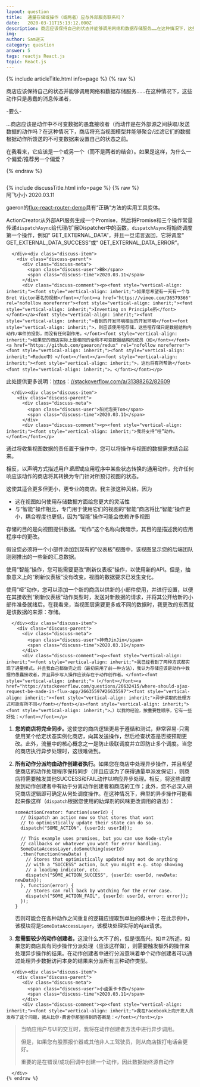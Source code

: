 ```yaml
---
layout: question
title:  通量存储或操作（或两者）应与外部服务联系吗？
date:   2020-03-11T15:13:12.000Z
description: 商店应该保持自己的状态并能够调用网络和数据存储服务……在这种情况下，这些动作只是愚蠢的消息传递者，-要么-...商店应该是动作中不可变数据的愚蠢接...
img: 
author: Sam逆天
category: question
answer: 5
tags: reactjs React.js
topic: React.js
---
```

<div class="article-root">
  <div class="article">
    {% include articleTitle.html info=page %}
    {% raw %}
    <div class="article-content"><p><font style="vertical-align: inherit;"><font style="vertical-align: inherit;">商店应该保持自己的状态并能够调用网络和数据存储服务……在这种情况下，这些动作只是愚蠢的消息传递者，</font></font></p>

<p><font style="vertical-align: inherit;"><font style="vertical-align: inherit;">-要么-</font></font></p>

<p><font style="vertical-align: inherit;"><font style="vertical-align: inherit;">...商店应该是动作中不可变数据的愚蠢接收者（而动作是在外部源之间获取/发送数据的动作吗？在这种情况下，商店将充当视图模型并能够聚合/过滤它们的数据根据动作所馈送的不可变数据来设置自己的状态之前。</font></font></p>

<p><font style="vertical-align: inherit;"><font style="vertical-align: inherit;">在我看来，它应该是一个或另一个（而不是两者的结合）。</font><font style="vertical-align: inherit;">如果是这样，为什么一个偏爱/推荐另一个偏爱？</font></font></p></div>
    {% endraw %}
  </div>
  <p style="height: 0;width:0;overflow: hidden;"> 第829篇《通量存储或操作（或两者）应与外部服务联系吗？》来自Winter(https://github.com/aiyld/aiyld.github.io)的站点</p>
  <div class="discuss-wrapper">
    {% include discussTitle.html info=page %}
    {% raw %}
    <div class="discuss-item">
        <div class="discuss-parent">
          <div class="discuss-meta">
            <span class="discuss-user">阿飞小小</span>
            <span class="discuss-time">2020.03.11</span>
          </div>
          <div class="discuss-comment"><p><font style="vertical-align: inherit;"><font style="vertical-align: inherit;">gaeron的</font></font><a href="https://github.com/gaearon/flux-react-router-example/blob/master/scripts/AppDispatcher.js" rel="nofollow"><font style="vertical-align: inherit;"><font style="vertical-align: inherit;">flux-react-router-demo</font></font></a><font style="vertical-align: inherit;"><font style="vertical-align: inherit;">具有“正确”方法的实用工具变体。</font></font></p>

<p><font style="vertical-align: inherit;"><font style="vertical-align: inherit;">ActionCreator从外部API服务生成一个Promise，然后将Promise和三个操作常量传递</font></font><code>dispatchAsync</code><font style="vertical-align: inherit;"><font style="vertical-align: inherit;">给代理/扩展Dispatcher中</font><font style="vertical-align: inherit;">的</font><font style="vertical-align: inherit;">函数。</font></font><code>dispatchAsync</code><font style="vertical-align: inherit;"><font style="vertical-align: inherit;">将始终调度第一个操作，例如“ GET_EXTERNAL_DATA”，并且一旦诺言返回，它将调度“ GET_EXTERNAL_DATA_SUCCESS”或“ GET_EXTERNAL_DATA_ERROR”。</font></font></p></div>
        </div>
        
      </div><div class="discuss-item">
        <div class="discuss-parent">
          <div class="discuss-meta">
            <span class="discuss-user">BB</span>
            <span class="discuss-time">2020.03.11</span>
          </div>
          <div class="discuss-comment"><p><font style="vertical-align: inherit;"><font style="vertical-align: inherit;">如果您希望有一天有一个与Bret Victor著名的视频</font></font><a href="https://vimeo.com/36579366" rel="nofollow noreferrer"><font style="vertical-align: inherit;"><font style="vertical-align: inherit;">Inventing on Principle所</font></font></a><font style="vertical-align: inherit;"><font style="vertical-align: inherit;">看到的开发环境相当的开发环境</font><font style="vertical-align: inherit;">，则应该使用哑存储，这些哑存储只是数据结构内动作/事件的投影，而没有任何副作用。</font><font style="vertical-align: inherit;">如果您的商店实际上是相同的全局不可变数据结构的成员（如</font></font><a href="https://github.com/gaearon/redux" rel="nofollow noreferrer"><font style="vertical-align: inherit;"><font style="vertical-align: inherit;">Redux中）</font></font></a><font style="vertical-align: inherit;"><font style="vertical-align: inherit;">，这也将有所帮助</font><font style="vertical-align: inherit;">。</font></font></p>

<p><font style="vertical-align: inherit;"><font style="vertical-align: inherit;">此处提供更多说明：</font><a href="https://stackoverflow.com/a/31388262/82609"><font style="vertical-align: inherit;">https</font></a><font style="vertical-align: inherit;">：</font></font><a href="https://stackoverflow.com/a/31388262/82609"><font style="vertical-align: inherit;"><font style="vertical-align: inherit;">//stackoverflow.com/a/31388262/82609</font></font></a></p></div>
        </div>
        
      </div><div class="discuss-item">
        <div class="discuss-parent">
          <div class="discuss-meta">
            <span class="discuss-user">阳光泡芙Tom</span>
            <span class="discuss-time">2020.03.11</span>
          </div>
          <div class="discuss-comment"><p><font style="vertical-align: inherit;"><font style="vertical-align: inherit;">我将支持“哑”动作。</font></font></p>

<p><font style="vertical-align: inherit;"><font style="vertical-align: inherit;">通过将收集视图数据的责任置于操作中，您可以将操作与视图的数据需求结合起来。</font></font></p>

<p><font style="vertical-align: inherit;"><font style="vertical-align: inherit;">相反，以声明方式描述</font><font style="vertical-align: inherit;">用户</font></font><em><font style="vertical-align: inherit;"><font style="vertical-align: inherit;">意图</font></font></em><font style="vertical-align: inherit;"><font style="vertical-align: inherit;">或应用程序中某些状态转换的</font><font style="vertical-align: inherit;">通用动作，</font><font style="vertical-align: inherit;">允许任何响应该动作的商店将其转换为专门针对所预订视图的状态。</font></font></p>

<p><font style="vertical-align: inherit;"><font style="vertical-align: inherit;">这使其适合更多但更小，更专业的商店。</font><font style="vertical-align: inherit;">我主张这种风格，因为</font></font></p>

<ul>
<li><font style="vertical-align: inherit;"><font style="vertical-align: inherit;">这在视图如何使用存储数据方面给您更大的灵活性</font></font></li>
<li><font style="vertical-align: inherit;"><font style="vertical-align: inherit;">与“智能”操作相比，专门用于使用它们的视图的“智能”商店将比“智能”操作更小，耦合程度也更低，因为“智能”操作可能会依赖许多视图</font></font></li>
</ul>

<p><font style="vertical-align: inherit;"><font style="vertical-align: inherit;">存储的目的是向视图提供数据。</font><font style="vertical-align: inherit;">“动作”这个名称向我暗示，其目的是描述我的应用程序中的更改。</font></font></p>

<p><font style="vertical-align: inherit;"><font style="vertical-align: inherit;">假设您必须将一个小部件添加到现有的“仪表板”视图中，该视图显示您的后端团队刚刚推出的一些新的汇总数据。</font></font></p>

<p><font style="vertical-align: inherit;"><font style="vertical-align: inherit;">使用“智能”操作，您可能需要更改“刷新仪表板”操作，以使用新的API。</font><font style="vertical-align: inherit;">但是，抽象意义上的“刷新仪表板”没有改变。</font><font style="vertical-align: inherit;">视图的数据要求已发生变化。</font></font></p>

<p><font style="vertical-align: inherit;"><font style="vertical-align: inherit;">使用“哑”动作，您可以添加一个新的商店以供新的小部件使用，并进行设置，以便在其接收到“刷新仪表板”动作类型时，发送对新数据的请求，并将其公开给新的小部件准备就绪后。</font><font style="vertical-align: inherit;">在我看来，当视图层需要更多或不同的数据时，我更改的东西就是该数据的来源：存储。</font></font></p></div>
        </div>
        
      </div><div class="discuss-item">
        <div class="discuss-parent">
          <div class="discuss-meta">
            <span class="discuss-user">神奇JinJin</span>
            <span class="discuss-time">2020.03.11</span>
          </div>
          <div class="discuss-comment"><p><font style="vertical-align: inherit;"><font style="vertical-align: inherit;">我已经看到了两种方式都实现了通量模式，并且我自己都做完之后（最初采用了前一种方法），我认为存储应该是动作中数据的愚蠢接收者，并且异步写入操作应该存在于动作创作者。</font><font style="vertical-align: inherit;">（</font></font><a href="https://stackoverflow.com/questions/26632415/where-should-ajax-request-be-made-in-flux-app/26635597#26635597"><font style="vertical-align: inherit;"><font style="vertical-align: inherit;">异步读取的处理方式可能有所不同</font></font></a><font style="vertical-align: inherit;"><font style="vertical-align: inherit;">。）以我的经验，按重要性顺序，它有一些好处：</font></font></p>

<ol>
<li><p><strong><font style="vertical-align: inherit;"><font style="vertical-align: inherit;">您的商店将完全同步。</font></font></strong><font style="vertical-align: inherit;"><font style="vertical-align: inherit;">这使您的商店逻辑更易于遵循和测试，非常容易-只需使用某个给定状态实例化商店，向其发送操作，然后检查状态是否按预期更改。</font><font style="vertical-align: inherit;">此外，流量中的核心概念之一是防止级联调度并立即防止多个调度。</font><font style="vertical-align: inherit;">当您的商店执行异步处理时，这很难做到。</font></font></p></li>
<li><p><strong><font style="vertical-align: inherit;"><font style="vertical-align: inherit;">所有动作分派均由动作创建者执行。</font></font></strong><font style="vertical-align: inherit;"><font style="vertical-align: inherit;">如果您在商店中处理异步操作，并且希望使商店的动作处理程序保持同步（并且应该为了获得通量单派发保证），则商店将需要触发其他SUCCESS和FAIL动作以响应异步处理。</font><font style="vertical-align: inherit;">相反，将这些调度放到动作创建者中有助于分离动作创建者和商店的工作；</font><font style="vertical-align: inherit;">此外，您不必深入研究商店逻辑即可确定从何处调度操作。</font><font style="vertical-align: inherit;">在这种情况下，典型的异步操作可能看起来像这样（</font></font><code>dispatch</code><font style="vertical-align: inherit;"><font style="vertical-align: inherit;">根据您使用的助焊剂的风味</font><font style="vertical-align: inherit;">更改</font><font style="vertical-align: inherit;">调用</font><font style="vertical-align: inherit;">的语法</font><font style="vertical-align: inherit;">）：</font></font></p>

<pre class="lang-javascript prettyprint-override"><code>someActionCreator: function(userId) {<font></font>
  // Dispatch an action now so that stores that want<font></font>
  // to optimistically update their state can do so.<font></font>
  dispatch("SOME_ACTION", {userId: userId});<font></font>
<font></font>
  // This example uses promises, but you can use Node-style<font></font>
  // callbacks or whatever you want for error handling.<font></font>
  SomeDataAccessLayer.doSomething(userId)<font></font>
  .then(function(newData) {<font></font>
    // Stores that optimistically updated may not do anything<font></font>
    // with a "SUCCESS" action, but you might e.g. stop showing<font></font>
    // a loading indicator, etc.<font></font>
    dispatch("SOME_ACTION_SUCCESS", {userId: userId, newData: newData});<font></font>
  }, function(error) {<font></font>
    // Stores can roll back by watching for the error case.<font></font>
    dispatch("SOME_ACTION_FAIL", {userId: userId, error: error});<font></font>
  });<font></font>
}<font></font>
</code></pre>

<p><font style="vertical-align: inherit;"><font style="vertical-align: inherit;">否则可能会在各种动作之间重复的逻辑应提取到单独的模块中；</font><font style="vertical-align: inherit;">在此示例中，该模块将是</font></font><code>SomeDataAccessLayer</code><font style="vertical-align: inherit;"><font style="vertical-align: inherit;">，该</font><font style="vertical-align: inherit;">模块</font><font style="vertical-align: inherit;">处理实际的Ajax请求。</font></font></p></li>
<li><p><strong><font style="vertical-align: inherit;"><font style="vertical-align: inherit;">您需要较少的动作创建者。</font></font></strong><font style="vertical-align: inherit;"><font style="vertical-align: inherit;">这没什么大不了的，但是很高兴。</font><font style="vertical-align: inherit;">如＃2所述，如果您的商店具有同步操作分派处理（应该这样做），则需要触发额外的操作来处理异步操作的结果。</font><font style="vertical-align: inherit;">在动作创建者中进行分派意味着单个动作创建者可以通过处理异步数据访问本身的结果来分派所有三种动作类型。</font></font></p></li>
</ol></div>
        </div>
        
      </div><div class="discuss-item">
        <div class="discuss-parent">
          <div class="discuss-meta">
            <span class="discuss-user">小卤蛋卡卡西</span>
            <span class="discuss-time">2020.03.11</span>
          </div>
          <div class="discuss-comment"><p><font style="vertical-align: inherit;"><font style="vertical-align: inherit;">我在Facebook上向开发人员发布了这个问题，我从比尔·费舍尔那里得到的答案是：</font></font></p>

<blockquote>
  <p><font style="vertical-align: inherit;"><font style="vertical-align: inherit;">当响应用户与UI的交互时，我将在动作创建者方法中进行异步调用。</font></font></p>
  
  <p><font style="vertical-align: inherit;"><font style="vertical-align: inherit;">但是，如果您有股票报价器或其他非人工驾驶员，则从商店拨打电话会更好。</font></font></p>
  
  <p><font style="vertical-align: inherit;"><font style="vertical-align: inherit;">重要的是在错误/成功回调中创建一个动作，因此数据始终源自动作</font></font></p>
</blockquote></div>
        </div>
        
      </div>
    {% endraw %}
  </div>
<div>
